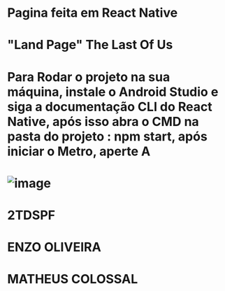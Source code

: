 # Pagina feita em React Native

# "Land Page" The Last Of Us

# Para Rodar o projeto na sua máquina, instale o Android Studio e siga a documentação CLI do React Native, após isso abra o CMD na pasta do projeto : npm start, após iniciar o Metro, aperte A


# ![image](https://github.com/BernardoliveiraFiap/MOBILECHECKPOINT1/assets/126569987/71d9a438-13be-42bd-b208-587d9f903099)

# 2TDSPF
# ENZO OLIVEIRA
# MATHEUS COLOSSAL

